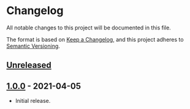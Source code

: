 # Changelog
All notable changes to this project will be documented in this file.

The format is based on [Keep a Changelog](https://keepachangelog.com/en/1.0.0/),
and this project adheres to [Semantic Versioning](https://semver.org/spec/v2.0.0.html).

## [Unreleased]
## [1.0.0] - 2021-04-05
- Initial release.

[Unreleased]: https://github.com/Dexare/dbots/compare/v1.0.0...HEAD
[1.0.0]: https://github.com/Dexare/dbots/releases/tag/v1.0.0
